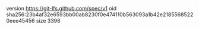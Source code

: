 version https://git-lfs.github.com/spec/v1
oid sha256:23b4af32e6593bb00ab8230f0e474110b563093a1b42e21855685220eee45456
size 3398
